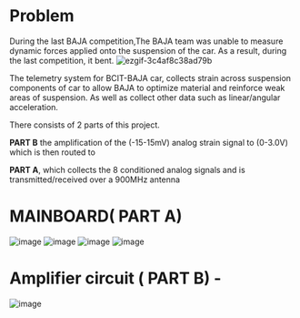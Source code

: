 
# Problem 
During the last BAJA competition,The BAJA team was unable to measure dynamic forces applied onto the suspension of the car. As a result, during the last competition, it bent.
![ezgif-3c4af8c38ad79b](https://github.com/user-attachments/assets/8fe03ef1-5886-4e94-b8d6-ccf3dc3e0c9c)


The telemetry system for BCIT-BAJA car, collects strain across suspension components of car to allow BAJA to optimize material and reinforce weak areas of suspension.
As well as collect other data such as linear/angular acceleration.

There consists of 2 parts of this project. 

**PART B** the amplification of the (-15-15mV) analog strain signal to (0-3.0V) which is then routed to

**PART A**, which collects the 8 conditioned analog signals and is transmitted/received over a 900MHz antenna



# MAINBOARD( PART A)


![image](https://github.com/user-attachments/assets/dc81cf34-a69d-406f-8c19-f821d3af4d6a)
![image](https://github.com/user-attachments/assets/468851e0-d970-4809-af6d-eac6403165c4)
![image](https://github.com/user-attachments/assets/9414f8d5-4f52-4e46-ae3c-9da4bbf92fe5)
![image](https://github.com/user-attachments/assets/fceb3653-d5f6-441f-b3fb-d435e3fac4fa)


# Amplifier circuit ( PART B) - 
![image](https://github.com/user-attachments/assets/a1db2386-22c9-4d49-882a-4685fd6d1d30)
